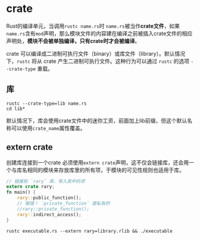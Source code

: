 # crate

Rust的编译单元，当调用`rustc name.rs`时 `name.rs`被当作**crate文件**，如果`name.rs`含有`mod`声明，那么模块文件的内容建在编译之前被插入crate文件的相应声明处，**模块不会被单独编译，只有crate时才会被编译**。

crate 可以编译成二进制可执行文件（binary）或库文件（library）。默认情况 下，`rustc` 将从 crate 产生二进制可执行文件。这种行为可以通过 `rustc` 的选项 `--crate-type` 重载。

## 库

```
rustc --crate-type=lib name.rs
cd lib*
```

默认情况下，库会使用crate文件中的迷你工资，前面加上lib前缀，但这个默认名称可以使用`crate_name`属性覆盖。

## extern crate

创建库连接到一个crate 必须使用`extern crate`声明，这不仅会链接库，还会用一个与库名相同的模块来存放库里的所有项，于模块的可见性规则也适用于库。

```rust
// 链接到 `rary` 库，导入其中的项
extern crate rary;
fn main() {
    rary::public_function();
    // 报错！ `private_function` 是私有的
    //rary::private_function();
    rary::indirect_access();
}
```

```
rustc executable.rs --extern rary=library.rlib && ./executable
```





